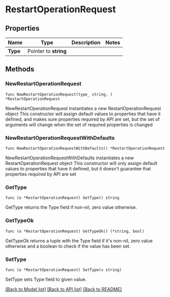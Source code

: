# RestartOperationRequest

## Properties

Name | Type | Description | Notes
------------ | ------------- | ------------- | -------------
**Type** | Pointer to **string** |  | 

## Methods

### NewRestartOperationRequest

`func NewRestartOperationRequest(type_ string, ) *RestartOperationRequest`

NewRestartOperationRequest instantiates a new RestartOperationRequest object
This constructor will assign default values to properties that have it defined,
and makes sure properties required by API are set, but the set of arguments
will change when the set of required properties is changed

### NewRestartOperationRequestWithDefaults

`func NewRestartOperationRequestWithDefaults() *RestartOperationRequest`

NewRestartOperationRequestWithDefaults instantiates a new RestartOperationRequest object
This constructor will only assign default values to properties that have it defined,
but it doesn't guarantee that properties required by API are set

### GetType

`func (o *RestartOperationRequest) GetType() string`

GetType returns the Type field if non-nil, zero value otherwise.

### GetTypeOk

`func (o *RestartOperationRequest) GetTypeOk() (*string, bool)`

GetTypeOk returns a tuple with the Type field if it's non-nil, zero value otherwise
and a boolean to check if the value has been set.

### SetType

`func (o *RestartOperationRequest) SetType(v string)`

SetType sets Type field to given value.



[[Back to Model list]](../README.md#documentation-for-models) [[Back to API list]](../README.md#documentation-for-api-endpoints) [[Back to README]](../README.md)


